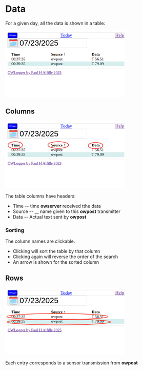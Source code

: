 # Data

For a given day, all the data is shown in a table:

![partial](partial.png)

## Columns

![partial_columns](partial_columns.png)

The table columns have headers:

* Time -- time __owserver__ received tthe data
* Source -- __ name given to this __owpost__ transmitter
* Data -- Actual text sent by __owpost__

### Sorting

The column names are clickable.

* Clicking will sort the table by that column
* Clicking again will reverse the order of the search
* An arrow is shown for the sorted column

## Rows

![partial_rows](partial_rows.png)

Each entry corresponds to a sensor transmission from __owpost__